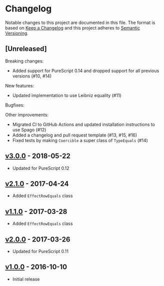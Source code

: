 # Changelog

Notable changes to this project are documented in this file. The format is based on [Keep a Changelog](https://keepachangelog.com/en/1.0.0/) and this project adheres to [Semantic Versioning](https://semver.org/spec/v2.0.0.html).

## [Unreleased]

Breaking changes:
- Added support for PureScript 0.14 and dropped support for all previous versions (#10, #14)

New features:
- Updated implementation to use Leibniz equality (#11)

Bugfixes:

Other improvements:
- Migrated CI to GitHub Actions and updated installation instructions to use Spago (#12)
- Added a changelog and pull request template (#13, #15, #16)
- Fixed tests by making `Coercible` a super class of `TypeEquals` (#14)

## [v3.0.0](https://github.com/purescript/purescript-type-equality/releases/tag/v3.0.0) - 2018-05-22

- Updated for PureScript 0.12

## [v2.1.0](https://github.com/purescript/purescript-type-equality/releases/tag/v2.1.0) - 2017-04-24

- Added `EffectRowEquals` class

## [v1.1.0](https://github.com/purescript/purescript-type-equality/releases/tag/v1.1.0) - 2017-03-28

- Added `EffectRowEquals` class

## [v2.0.0](https://github.com/purescript/purescript-type-equality/releases/tag/v2.0.0) - 2017-03-26

- Updated for PureScript 0.11

## [v1.0.0](https://github.com/purescript/purescript-type-equality/releases/tag/v1.0.0) - 2016-10-10

- Initial release
